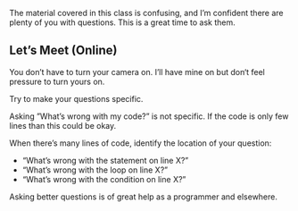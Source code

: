The material covered in this class is confusing, and I’m confident there are plenty of you with questions. This is a great time to ask them.

## Let’s Meet (Online)
You don’t have to turn your camera on. I’ll have mine on but don‘t feel pressure to turn yours on.

Try to make your questions specific.

Asking ”What’s wrong with my code?” is not specific. If the code is only few lines than this could be okay.

When there’s many lines of code, identify the location of your question:
- “What’s wrong with the statement on line X?”
- “What’s wrong with the loop on line X?”
- “What’s wrong with the condition on line X?”

Asking better questions is of great help as a programmer and elsewhere.


